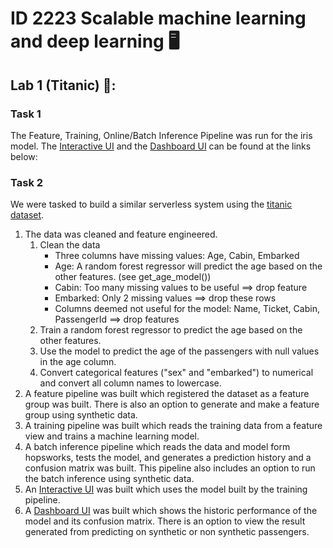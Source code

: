 # ID 2223 Scalable machine learning and deep learning 🖥️ 
## Lab 1 (Titanic) 🚢:

### Task 1
The Feature, Training, Online/Batch Inference Pipeline was run for the iris model.
The [Interactive UI](https://huggingface.co/spaces/Nathanotal/iris) and the [Dashboard UI](https://huggingface.co/spaces/Nathanotal/irisMonitor) can be found at the links below:

### Task 2
We were tasked to build a similar serverless system using the [titanic dataset](https://raw.githubusercontent.com/ID2223KTH/id2223kth.github.io/master/assignments/lab1/titanic.csv).

1. The data was cleaned and feature engineered. 
    1. Clean the data
        * Three columns have missing values: Age, Cabin, Embarked
        * Age: A random forest regressor will predict the age based on the other features. (see get_age_model())
        * Cabin: Too many missing values to be useful ==> drop feature
        * Embarked: Only 2 missing values ==> drop these rows
        * Columns deemed not useful for the model: Name, Ticket, Cabin, PassengerId ==> drop features
    2. Train a random forest regressor to predict the age based on the other features.
    3. Use the model to predict the age of the passengers with null values in the age column.
    4. Convert categorical features ("sex" and "embarked") to numerical and convert all column names to lowercase.
2. A feature pipeline was built which registered the dataset as a feature group was built. There is also an option to generate and make a feature group using synthetic data.
3. A training pipeline was built which reads the training data from a feature view and trains a machine learning model.
4. A batch inference pipeline which reads the data and model form hopsworks, tests the model, and generates a prediction history and a confusion matrix was built. This pipeline also includes an option to run the batch inference using synthetic data.
5. An [Interactive UI](https://huggingface.co/spaces/Nathanotal/titanic) was built which uses the model built by the training pipeline.
6. A [Dashboard UI](https://huggingface.co/spaces/Nathanotal/titanic_monitoring) was built which shows the historic performance of the model and its confusion matrix. There is an option to view the result generated from predicting on synthetic or non synthetic passengers.

